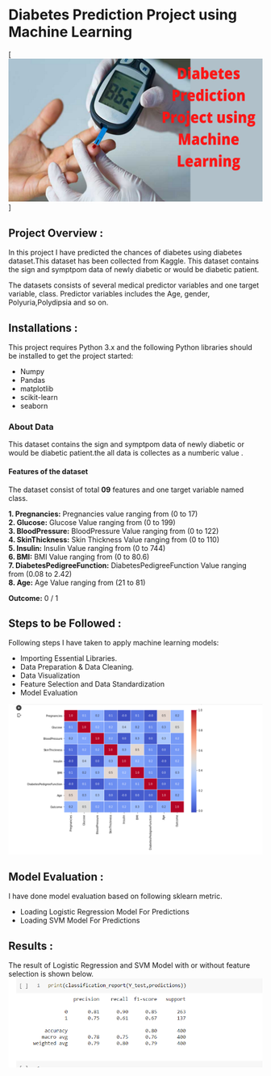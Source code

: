 # Diabetes Prediction Project using Machine Learning

[![thumbnail](thumbnail.png)]

## Project Overview :
In this project I have predicted the chances of diabetes using diabetes dataset.This dataset has been collected from Kaggle. This dataset contains the sign and symptpom data of newly diabetic or would be diabetic patient.

The datasets consists of several medical predictor variables and one target variable, class. Predictor variables includes the Age, gender, Polyuria,Polydipsia and so on.

## Installations :
This project requires Python 3.x and the following Python libraries should be installed to get the project started:
- Numpy
- Pandas
- matplotlib
- scikit-learn
- seaborn

### About Data
This dataset contains the sign and symptpom data of newly diabetic or would be diabetic patient.the all data is collectes as a numberic value .

#### Features of the dataset
The dataset consist of total **09** features and one target variable named class.

**1. Pregnancies:** Pregnancies value  ranging from (0 to 17)<br>
**2. Glucose:** Glucose Value ranging from (0 to 199)<br>
**3. BloodPressure:** BloodPressure Value ranging from (0 to 122)<br>
**4. SkinThickness:** Skin Thickness Value ranging from (0 to 110)<br>
**5. Insulin:** Insulin Value ranging from (0 to 744)<br>
**6. BMI:** BMI Value ranging from (0 to 80.6)<br>
**7. DiabetesPedigreeFunction:** DiabetesPedigreeFunction Value ranging from (0.08 to 2.42)<br>
**8. Age:** Age Value ranging from (21 to 81)<br>


**Outcome:** 0 / 1


## Steps to be Followed :
Following steps I have taken to apply machine learning models:

- Importing Essential Libraries.
- Data Preparation & Data Cleaning.
- Data Visualization
- Feature Selection and Data Standardization
- Model Evaluation

![Data Visualization](visulization.PNG)

## Model Evaluation :
I have done model evaluation based on following sklearn metric.
- Loading Logistic Regression Model For Predictions
- Loading SVM Model For Predictions

## Results :
The result of Logistic Regression and SVM Model with or without feature selection is shown below.
![Result](result.PNG)


